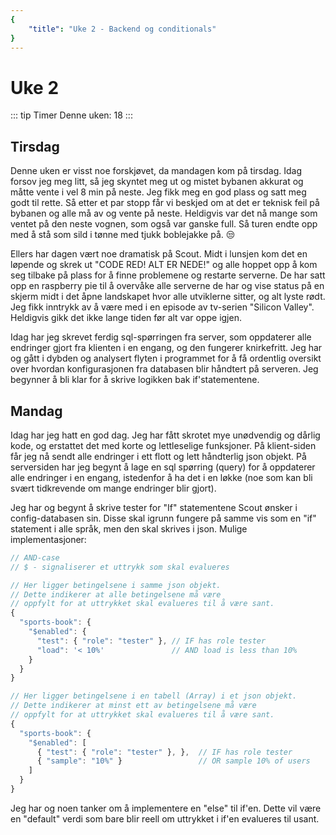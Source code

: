 ```yaml
---
{
    "title": "Uke 2 - Backend og conditionals"
}
---
```


# Uke 2

::: tip Timer
Denne uken: 18
:::


## Tirsdag
Denne uken er visst noe forskjøvet, da mandagen kom på tirsdag.
Idag forsov jeg meg litt, så jeg skyntet meg ut og mistet bybanen akkurat og måtte vente i vel 8 min på neste. Jeg fikk meg en god plass og satt meg godt til rette. Så etter et par stopp får vi beskjed om at det er teknisk feil på bybanen og alle må av og vente på neste. Heldigvis var det nå mange som ventet på den neste vognen, som også var ganske full. Så turen endte opp med å stå som sild i tønne med tjukk boblejakke på. :unamused:

Ellers har dagen vært noe dramatisk på Scout. Midt i lunsjen kom det en løpende og skrek ut "CODE RED! ALT ER NEDE!" og alle hoppet opp å kom seg tilbake på plass for å finne problemene og restarte serverne. De har satt opp en raspberry pie til å overvåke alle serverne de har og vise status på en skjerm midt i det åpne landskapet hvor alle utviklerne sitter, og alt lyste rødt. Jeg fikk inntrykk av å være med i en episode av tv-serien "Silicon Valley". Heldigvis gikk det ikke lange tiden før alt var oppe igjen.

Idag har jeg skrevet ferdig sql-spørringen fra server, som oppdaterer alle endringer gjort fra klienten i en engang, og den fungerer knirkefritt.
Jeg har og gått i dybden og analysert flyten i programmet for å få ordentlig oversikt over hvordan konfigurasjonen fra databasen blir håndtert på serveren. Jeg begynner å bli klar for å skrive logikken bak if'statementene.

## Mandag
Idag har jeg hatt en god dag. Jeg har fått skrotet mye unødvendig og dårlig kode, og erstattet det med korte og lettleselige funksjoner.
På klient-siden får jeg nå sendt alle endringer i ett flott og lett håndterlig json objekt. På serversiden har jeg begynt å lage en sql spørring (query) for å oppdaterer alle endringer i en engang, istedenfor å ha det i en løkke (noe som kan bli svært tidkrevende om mange endringer blir gjort).

Jeg har og begynt å skrive tester for "If" statementene Scout ønsker i config-databasen sin. Disse skal igrunn fungere på samme vis som en "if" statement i alle språk, men den skal skrives i json.
Mulige implementasjoner:

```js
// AND-case
// $ - signaliserer et uttrykk som skal evalueres

// Her ligger betingelsene i samme json objekt. 
// Dette indikerer at alle betingelsene må være 
// oppfylt for at uttrykket skal evalueres til å være sant.
{
  "sports-book": {
    "$enabled": {
      "test": { "role": "tester" }, // IF has role tester
      "load": '< 10%'               // AND load is less than 10%
    }
  }
}
```
```js
// Her ligger betingelsene i en tabell (Array) i et json objekt. 
// Dette indikerer at minst ett av betingelsene må være 
// oppfylt for at uttrykket skal evalueres til å være sant.
{
  "sports-book": {
    "$enabled": [
      { "test": { "role": "tester" }, },  // IF has role tester
      { "sample": "10%" }                 // OR sample 10% of users
    ]
  }
}
```
Jeg har og noen tanker om å implementere en "else" til if'en. Dette vil være en "default" verdi som bare blir reell om uttrykket i if'en evalueres til usant.